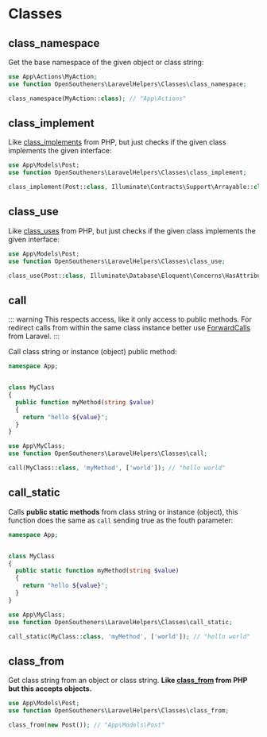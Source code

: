
# Classes

## class_namespace

Get the base namespace of the given object or class string:

```php
use App\Actions\MyAction;
use function OpenSoutheners\LaravelHelpers\Classes\class_namespace;

class_namespace(MyAction::class); // "App\Actions"
```

## class_implement

Like [class_implements](https://www.php.net/manual/en/function.class-implements) from PHP, but just checks if the given class implements the given interface:

```php
use App\Models\Post;
use function OpenSoutheners\LaravelHelpers\Classes\class_implement;

class_implement(Post::class, Illuminate\Contracts\Support\Arrayable::class); // true
```

## class_use

Like [class_uses](https://www.php.net/manual/en/function.class-uses) from PHP, but just checks if the given class implements the given interface:

```php
use App\Models\Post;
use function OpenSoutheners\LaravelHelpers\Classes\class_use;

class_use(Post::class, Illuminate\Database\Eloquent\Concerns\HasAttributes::class); // true
```

## call

::: warning
This respects access, like it only access to public methods. For redirect calls from within the same class instance better use [ForwardCalls](https://github.com/laravel/framework/blob/b9203fca96960ef9cd8860cb4ec99d1279353a8d/src/Illuminate/Support/Traits/ForwardsCalls.php) from Laravel.
:::

Call class string or instance (object) public method:

<CodeGroup>
  <CodeGroupItem title="MyClass.php">

```php
namespace App;


class MyClass
{
  public function myMethod(string $value)
  {
    return "hello ${value}";
  }
}
```

  </CodeGroupItem>
  <CodeGroupItem title="call">

```php
use App\MyClass;
use function OpenSoutheners\LaravelHelpers\Classes\call;

call(MyClass::class, 'myMethod', ['world']); // "hello world"
```

  </CodeGroupItem>
</CodeGroup>

## call_static

Calls **public static methods** from class string or instance (object), this function does the same as `call` sending true as the fouth parameter:

<CodeGroup>
  <CodeGroupItem title="MyClass.php">

```php
namespace App;


class MyClass
{
  public static function myMethod(string $value)
  {
    return "hello ${value}";
  }
}
```

  </CodeGroupItem>
  <CodeGroupItem title="call">

```php
use App\MyClass;
use function OpenSoutheners\LaravelHelpers\Classes\call_static;

call_static(MyClass::class, 'myMethod', ['world']); // "hello world"
```

  </CodeGroupItem>
</CodeGroup>

## class_from

Get class string from an object or class string. **Like [class_from](https://www.php.net/manual/en/function.get-class) from PHP but this accepts objects.**

```php
use App\Models\Post;
use function OpenSoutheners\LaravelHelpers\Classes\class_from;

class_from(new Post()); // "App\Models\Post"
```
